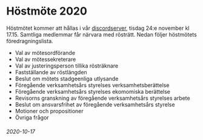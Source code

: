 # Höstmöte 2020

Höstmötet kommer att hållas i vår [discordserver](https://discord.gg/F8KNV89),
tisdag 24:e november kl 17.15. Samtliga medlemmar får närvara med rösträtt.
Nedan följer höstmötets föredragningslista.

- Val av mötesordförande
- Val av mötessekreterare
- Val av justeringsperson tillika rösträknare
- Fastställande av röstlängden
- Beslut om mötets stadgeenliga utlysande
- Föregående verksamhetsårs styrelses verksamhetsberättelse
- Föregående verksamhetsårs styrelses ekomomiska berättelse
- Revisorns granskning av föregående verksamhetsårs styrelses arbete
- Beslut om ansvarsfrihet av föregående verksamhetsårs styrelse
- Motioner och propositioner
- Övriga frågor

###### 2020-10-17
